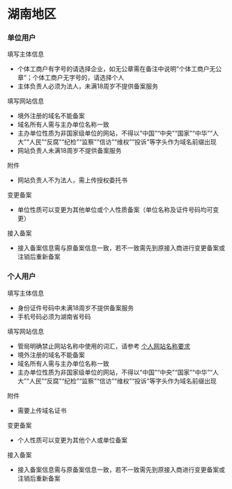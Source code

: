# 湖南地区

### 单位用户

填写主体信息

* 个体工商户有字号的请选择企业，如无公章需在备注中说明“个体工商户无公章”；个体工商户无字号的，请选择个人
* 主体负责人必须为法人，未满18周岁不提供备案服务

填写网站信息

* 境外注册的域名不能备案
* 域名所有人需与主办单位名称一致
* 主办单位性质为非国家级单位的网站，不得以“中国”“中央”“国家”“中华”“人大”“人民”“反腐”“纪检”“监察”“信访”“维权”“投诉”等字头作为域名前缀出现
* 网站负责人未满18周岁不提供备案服务

附件
* 网站负责人不为法人，需上传授权委托书

变更备案

* 单位性质可以变更为其他单位或个人性质备案（单位名称及证件号码均可变更）

接入备案

* 接入备案信息需与原备案信息一致，若不一致需先到原接入商进行变更备案或注销后重新备案

### 个人用户

填写主体信息

* 身份证件号码中未满18周岁不提供备案服务
* 手机号码必须为湖南省号码

填写网站信息

* 管局明确禁止网站名称中使用的词汇，请参考 [个人网站名称要求](../备案基础知识/个人网站名称要求.md)
* 境外注册的域名不能备案
* 域名所有人需与主办单位名称一致
* 主办单位性质为非国家级单位的网站，不得以“中国”“中央”“国家”“中华”“人大”“人民”“反腐”“纪检”“监察”“信访”“维权”“投诉”等字头作为域名前缀出现

附件
* 需要上传域名证书

变更备案

* 个人性质可以变更为其他个人或单位备案
 
接入备案

* 接入备案信息需与原备案信息一致，若不一致需先到原接入商进行变更备案或注销后重新备案


